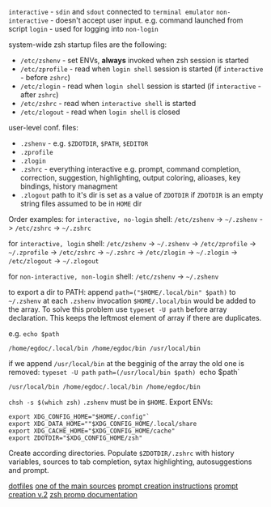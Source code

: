 
`interactive` - `sdin` and `sdout` connected to `terminal emulator`
`non-interactive` - doesn't accept user input. e.g. command launched from script
`login` - used for logging into
`non-login`

system-wide zsh startup files are the following:
-   `/etc/zshenv` - set ENVs, **always** invoked when zsh session is started
-   `/etc/zprofile` - read when `login shell` session is started (if `interactive` - before `zshrc`)
-   `/etc/zlogin` - read when `login shell` session is started (if `interactive` - after `zshrc`)
-   `/etc/zshrc` - read when `interactive shell` is started
-   `/etc/zlogout` - read when `login shell` is closed

user-level conf. files: 
-   `.zshenv` - e.g. `$ZDOTDIR`, `$PATH`, `$EDITOR`
-   `.zprofile` 
-   `.zlogin` 
-   `.zshrc`  - everything interactive e.g. prompt, command completion, correction, suggestion, highlighting, output coloring, alioases, key bindings, history managment
-   `.zlogout` 
path to it's dir is set as a value of `ZDOTDIR`
if `ZDOTDIR` is an empty string files assumed to be in `HOME` dir

Order examples:
for `interactive, no-login` shell:
`/etc/zshenv` -> `~/.zshenv` -> `/etc/zshrc` -> `~/.zshrc`

for `interactive, login` shell:
`/etc/zshenv` -> `~/.zshenv` -> `/etc/zprofile` -> `~/.zprofile` -> `/etc/zshrc` -> `~/.zshrc` -> `/etc/zlogin` -> `~/.zlogin` -> `/etc/zlogout` -> `~/.zlogout`

for `non-interactive, non-login` shell:
`/etc/zshenv` -> `~/.zshenv`


to export a dir to PATH:
append `path=("$HOME/.local/bin" $path)` to `~/.zshenv`
at each `.zshenv` invocation `$HOME/.local/bin` would be added to the array. To solve this problem use `typeset -U path` before array declaration. This keeps the leftmost element of array if there are duplicates.

e.g.
 `echo $path`
```
/home/egdoc/.local/bin /home/egdoc/bin /usr/local/bin
```
if we append `/usr/local/bin` at the begginig of the array the old one is removed:
`typeset -U path`
`path=(/usr/local/bin $path)
`echo $path`
```
/usr/local/bin /home/egdoc/.local/bin /home/egdoc/bin
```

`chsh -s $(which zsh)` 
`.zshenv` must be in `$HOME`. Export ENVs:
```
export XDG_CONFIG_HOME="$HOME/.config"`
export XDG_DATA_HOME=""$XDG_CONFIG_HOME/.local/share
export XDG_CACHE_HOME="$XDG_CONFIG_HOME/cache"
export ZDOTDIR="$XDG_CONFIG_HOME/zsh"
```
Create according directories. Populate `$ZDOTDIR/.zshrc` with history variables, sources to tab completion, sytax highlighting, autosuggestions and prompt.


[dotfiles](index.md)
[one of the main sources](https://thevaluable.dev/zsh-install-configure-mouseless/)
[prompt creation instructions](https://voracious.dev/blog/a-guide-to-customizing-the-zsh-shell-prompt)
[prompt creation v.2](https://scriptingosx.com/2019/07/moving-to-zsh-06-customizing-the-zsh-prompt/)
[zsh promp documentation](https://zsh.sourceforge.io/Doc/Release/Prompt-Expansion.html)